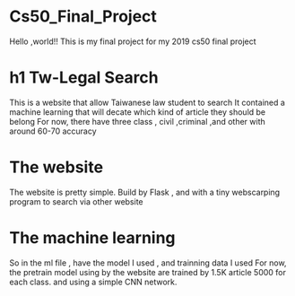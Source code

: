 # Cs50_Final_Project
 Hello ,world!!
 This is my final project for my 2019 cs50 final project
 # h1 Tw-Legal Search
 This is a website that allow Taiwanese law student to search
 It contained a machine learning that will decate which kind of article they should be belong
 For now, there have three class , civil ,criminal ,and other with around 60-70 accuracy
 # The website
 The website is pretty simple. 
 Build by Flask , and with a tiny webscarping program to search via other website
 # The machine learning 
 So in the ml file , have the model I used , and trainning data I used
 For now, the pretrain model using by the website are trained by 1.5K article
 5000 for each class. and using a simple CNN network.
 

